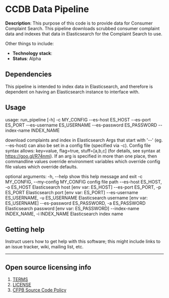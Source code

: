# CCDB Data Pipeline

**Description**: This purpose of this code is to provide data for Consumer Complaint Search. This pipeline downloads scrubbed consumer complaint data and indexes that data in Elasticsearch for the Complaint Search to use.

Other things to include:

  - **Technology stack**: 
  - **Status**:  Alpha

## Dependencies

This pipeline is intended to index data in Elasticsearch, and therefore is dependent on having an Elasticsearch instance to interface with.

## Usage

usage: run_pipeline [-h] -c MY_CONFIG --es-host ES_HOST --es-port ES_PORT
                    --es-username ES_USERNAME --es-password ES_PASSWORD
                    --index-name INDEX_NAME

download complaints and index in Elasticsearch Args that start with '--' (eg.
--es-host) can also be set in a config file (specified via -c). Config file
syntax allows: key=value, flag=true, stuff=[a,b,c] (for details, see syntax at
https://goo.gl/R74nmi). If an arg is specified in more than one place, then
commandline values override environment variables which override config file
values which override defaults.

optional arguments:
  -h, --help            show this help message and exit
  -c MY_CONFIG, --my-config MY_CONFIG
                        config file path
  --es-host ES_HOST, -o ES_HOST
                        Elasticsearch host [env var: ES_HOST]
  --es-port ES_PORT, -p ES_PORT
                        Elasticsearch port [env var: ES_PORT]
  --es-username ES_USERNAME, -u ES_USERNAME
                        Elasticsearch username [env var: ES_USERNAME]
  --es-password ES_PASSWORD, -a ES_PASSWORD
                        Elasticsearch password [env var: ES_PASSWORD]
  --index-name INDEX_NAME, -i INDEX_NAME
                        Elasticsearch index name

## Getting help

Instruct users how to get help with this software; this might include links to an issue tracker, wiki, mailing list, etc.

----

## Open source licensing info
1. [TERMS](TERMS.md)
2. [LICENSE](LICENSE)
3. [CFPB Source Code Policy](https://github.com/cfpb/source-code-policy/)
